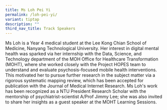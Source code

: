 ```yaml
---
title: Ms Loh Pei Yi
permalink: /loh-pei-yi/
variant: tiptap
description: ""
third_nav_title: Track Speakers
---
```

<p></p>
<p>Ms Loh is a Year 4 medical student at the Lee Kong Chian School of Medicine,
Nanyang Technological University. Her interest in digital mental health
was sparked via her internship with the Data, Science, and Technology department
of the MOH Office for Healthcare Transformation (MOHT), where she worked
closely with the Project HOPES team to understand and evaluate psychosis-focused
mobile health interventions. This motivated her to pursue further research
in the subject matter via a rigorous systematic mapping review, which has
been accepted for publication with the Journal of Medical Internet Research.
Ms Loh's work has been recognized as a NTU President Research Scholar with
the mentorship of psychiatrist-scientist A/Prof Jimmy Lee; she was also
invited to share her insights as a guest speaker at the MOHT Learning Sessions.</p>